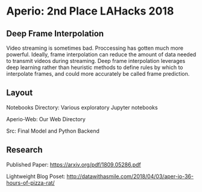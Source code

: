 # Aperio: 2nd Place LAHacks 2018

## Deep Frame Interpolation

Video streaming is sometimes bad. Proccessing has gotten much more powerful. Ideally, frame interpolation can reduce the amount of data needed to transmit videos during streaming. Deep frame interpolation leverages deep learning rather than heuristic methods to define rules by which to interpolate frames, and could more accurately be called frame prediction.

##  Layout

Notebooks Directory: Various exploratory Jupyter notebooks

Aperio-Web: Our Web Directory

Src: Final Model and Python Backend

## Research
Published Paper: https://arxiv.org/pdf/1809.05286.pdf

Lightweight Blog Poset: http://datawithasmile.com/2018/04/03/aper-io-36-hours-of-pizza-rat/


